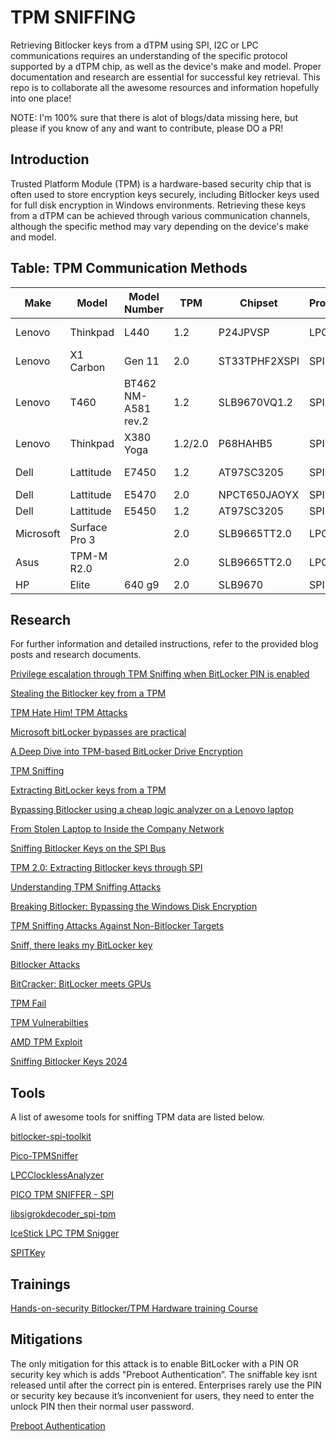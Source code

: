 # TPM SNIFFING

Retrieving Bitlocker keys from a dTPM using SPI, I2C or LPC communications requires an understanding of the specific protocol supported by a dTPM chip, as well as the device's make and model. Proper documentation and research are essential for successful key retrieval. This repo is to collaborate all the awesome resources and information hopefully into one place!

NOTE: I'm 100% sure that there is alot of blogs/data missing here, but please if you know of any and want to contribute, please DO a PR!

## Introduction

Trusted Platform Module (TPM) is a hardware-based security chip that is often used to store encryption keys securely, including Bitlocker keys used for full disk encryption in Windows environments. Retrieving these keys from a dTPM can be achieved through various communication channels, although the specific method may vary depending on the device's make and model.

## Table: TPM Communication Methods

| Make       | Model           | Model Number | TPM       | Chipset  | Protocol | Location   | Debug Headers | Blog/Research   | Extractable |
|------------|-----------------|--------------|-----------|----------|----------|------------|---------------|-----------------|-------------|
| Lenovo     | Thinkpad        | L440         | 1.2       | P24JPVSP | LPC      | Under Keyboard | Yes       | [Blog](https://blog.scrt.ch/2021/11/15/tpm-sniffing/)               | Yes         |
| Lenovo     | X1 Carbon       | Gen 11       | 2.0       | ST33TPHF2XSPI | SPI      | Under Motherboard | Test Pads       | [@NoobieDog](https://x.com/NoobieDog/status/1755166872985571662?s=20)               | Yes         |
| Lenovo     | T460       |BT462 NM-A581 rev.2| 1.2       | SLB9670VQ1.2 | SPI | Under Motherboard | Extractable via BIOS Chip | [@zaphoxx](https://twitter.com/zaphoxx/status/1763669704177078560) | Yes |
| Lenovo     | Thinkpad        |   X380 Yoga  | 1.2/2.0       | P68HAHB5   | SPI      | Under Motherboard     | Test Pads       | [Github](https://github.com/Theophile-Wemaere/TPM-sniffing)     | Yes     |
| Dell       | Lattitude       | E7450        | 1.2       | AT97SC3205 | SPI    | Under Motherboard| No           | [@SecurityJon](https://twitter.com/SecurityJon/status/1445020885472235524)               | Yes         |
| Dell       | Lattitude       | E5470        | 2.0       | NPCT650JAOYX | SPI  | Motherboard| Yes           | [Blog](https://labs.withsecure.com/publications/sniff-there-leaks-my-bitlocker-key)               | Yes         |
| Dell       | Lattitude       | E5450        | 1.2       | AT97SC3205 | SPI  | Motherboard| Yes           | [Blog](https://luemmelsec.github.io/Go-away-BitLocker-you-are-drunk/)               | Yes         |
| Microsoft  | Surface Pro 3   |              | 2.0       | SLB9665TT2.0        | LPC      | Under Battery  | No        | [Blog](https://pulsesecurity.co.nz/articles/TPM-sniffing)               | Yes         |
| Asus       | TPM-M R2.0      |              | 2.0       | SLB9665TT2.0        | LPC      | -              | Yes       | [Video](https://www.youtube.com/watch?v=-Fj3SeZww3M)      | Yes     |
| HP       | Elite       |   640 g9           | 2.0       | SLB9670        | SPI      | -              | Yes       | -      | Yes     |

## Research

For further information and detailed instructions, refer to the provided blog posts and research documents.

[Privilege escalation through TPM Sniffing when BitLocker PIN is enabled](https://blog.scrt.ch/2024/10/28/privilege-escalation-through-tpm-sniffing-when-bitlocker-pin-is-enabled/)

[Stealing the Bitlocker key from a TPM](https://astralvx.com/stealing-the-bitlocker-key-from-a-tpm/)

[TPM Hate Him! TPM Attacks](https://hacky.solutions/blog/2024/02/tpm-attack)

[Microsoft bitLocker bypasses are practical](https://blog.compass-security.com/2024/02/microsoft-bitlocker-bypasses-are-practical/)

[A Deep Dive into TPM-based BitLocker Drive Encryption](https://blog.scrt.ch/2023/09/15/a-deep-dive-into-tpm-based-bitlocker-drive-encryption/)

[TPM Sniffing](https://blog.scrt.ch/2021/11/15/tpm-sniffing/)

[Extracting BitLocker keys from a TPM](https://pulsesecurity.co.nz/articles/TPM-sniffing)

[Bypassing Bitlocker using a cheap logic analyzer on a Lenovo laptop](https://www.errno.fr/BypassingBitlocker.html)

[From Stolen Laptop to Inside the Company Network](https://dolosgroup.io/blog/2021/7/9/from-stolen-laptop-to-inside-the-company-network)

[Sniffing Bitlocker Keys on the SPI Bus](https://www.cryptic.red/post/sniffing-tpm-keys-on-the-spi-bus)

[TPM 2.0: Extracting Bitlocker keys through SPI](https://lucasteske.dev/2024/01/tpm2-bitlocker-keys)

[Understanding TPM Sniffing Attacks](https://trmm.net/tpm-sniffing/)

[Breaking Bitlocker: Bypassing the Windows Disk Encryption](https://www.youtube.com/watch?v=wTl4vEednkQ)

[TPM Sniffing Attacks Against Non-Bitlocker Targets](https://www.secura.com/blog/tpm-sniffing-attacks-against-non-bitlocker-targets)

[Sniff, there leaks my BitLocker key](https://labs.withsecure.com/publications/sniff-there-leaks-my-bitlocker-key)

[Bitlocker Attacks](https://github.com/Wack0/bitlocker-attacks)

[BitCracker: BitLocker meets GPUs](https://arxiv.org/abs/1901.01337)

[TPM Fail](https://tpm.fail/)

[TPM Vulnerabilties](https://www.bleepingcomputer.com/news/security/new-tpm-20-flaws-could-let-hackers-steal-cryptographic-keys/)

[AMD TPM Exploit](https://www.tomshardware.com/news/amd-tpm-hacked-faultpm)

[Sniffing Bitlocker Keys 2024](https://en4rab.github.io/posts/Sniffing-Bitlocker-Keys/)

## Tools

A list of awesome tools for sniffing TPM data are listed below.

[bitlocker-spi-toolkit](https://github.com/WithSecureLabs/bitlocker-spi-toolkit)

[Pico-TPMSniffer](https://github.com/stacksmashing/pico-tpmsniffer)

[LPCClocklessAnalyzer](https://github.com/stacksmashing/LPCClocklessAnalyzer)

[PICO TPM SNIFFER - SPI](https://github.com/zaphoxx/pico-tpmsniffer-spi)

[libsigrokdecoder_spi-tpm](https://github.com/ghecko/libsigrokdecoder_spi-tpm)

[IceStick LPC TPM Snigger](https://github.com/SySS-Research/icestick-lpc-tpm-sniffer)

[SPITKey](https://github.com/en4rab/SPITkey)


## Trainings

[Hands-on-security Bitlocker/TPM Hardware training Course](https://hands-on-security.com/#trainings)

## Mitigations 

The only mitigation for this attack is to enable BitLocker with a PIN OR security key which is adds "Preboot Authentication”. The sniffable key isnt released until after the correct pin is entered. Enterprises rarely use the PIN or security key because it’s inconvenient for users, they need to enter the unlock PIN then their normal user password. 

[Preboot Authentication](https://learn.microsoft.com/en-us/windows/security/operating-system-security/data-protection/bitlocker/countermeasures#preboot-authentication)



